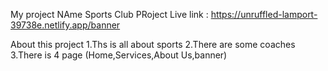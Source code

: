 My project NAme Sports Club
PRoject Live link : https://unruffled-lamport-39738e.netlify.app/banner

About this project
1.Ths is all about sports
2.There are some coaches
3.There is 4 page (Home,Services,About Us,banner)
